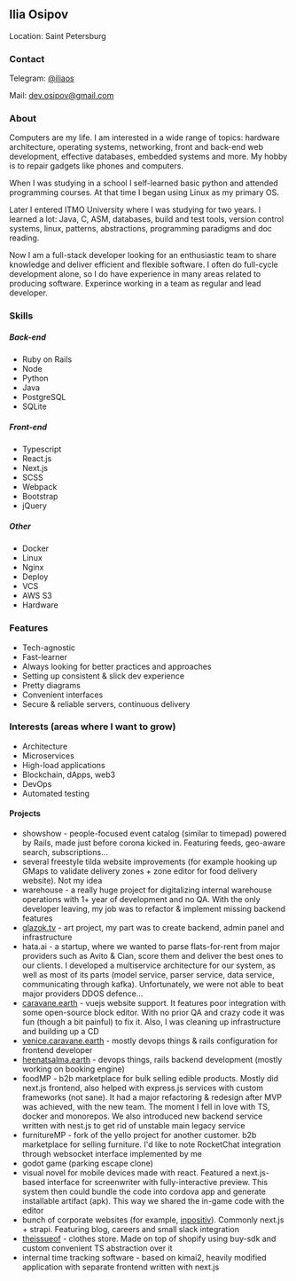 ## Ilia Osipov
Location: Saint Petersburg

### Contact

Telegram: [@iliaos](https://t.me/iliaos)

Mail: [dev.osipov@gmail.com](mailto:dev.osipov@gmail.com)

### About

Computers are my life. I am interested in a wide range of topics: hardware architecture, operating systems, networking, front and back-end web development, effective databases, embedded systems and more. My hobby is to repair gadgets like phones and computers.

When I was studying in a school I self-learned basic python and attended programming courses. At that time I began using Linux as my primary OS.

Later I entered ITMO University where I was studying for two years. I learned a lot: Java, C, ASM, databases, build and test tools, version control systems, linux, patterns, abstractions, programming paradigms and doc reading.

Now I am a full-stack developer looking for an enthusiastic team to share knowledge and deliver efficient and flexible software.
I often do full-cycle development alone, so I do have experience in many areas related to producing software.
Experince working in a team as regular and lead developer.

### Skills

##### Back-end

* Ruby on Rails
* Node
* Python
* Java
* PostgreSQL
* SQLite

##### Front-end

* Typescript
* React.js
* Next.js
* SCSS
* Webpack
* Bootstrap
* jQuery

##### Other

* Docker
* Linux
* Nginx
* Deploy
* VCS
* AWS S3
* Hardware

### Features

* Tech-agnostic
* Fast-learner
* Always looking for better practices and approaches
* Setting up consistent & slick dev experience
* Pretty diagrams
* Convenient interfaces
* Secure & reliable servers, continuous delivery

### Interests (areas where I want to grow)

* Architecture
* Microservices
* High-load applications
* Blockchain, dApps, web3
* DevOps
* Automated testing

#### Projects

* showshow - people-focused event catalog (similar to timepad) powered by Rails, made just before corona kicked in. Featuring feeds, geo-aware search, subscriptions...
* several freestyle tilda website improvements (for example hooking up GMaps to validate delivery zones + zone editor for food delivery website). Not my idea
* warehouse - a really huge project for digitalizing internal warehouse operations with 1+ year of development and no QA. With the only developer leaving, my job was to refactor & implement missing backend features
* [glazok.tv](https://glazok.tv) - art project, my part was to create backend, admin panel and infrastructure
* hata.ai - a startup, where we wanted to parse flats-for-rent from major providers such as Avito & Cian, score them and deliver the best ones to our clients. I developed a multiservice architecture for our system, as well as most of its parts (model service, parser service, data service, communicating through kafka). Unfortunately, we were not able to beat major providers DDOS defence...
* [caravane.earth](https://caravane.earth) - vuejs website support. It features poor integration with some open-source block editor. With no prior QA and crazy code it was fun (though a bit painful) to fix it. Also, I was cleaning up infrastructure and building up a CD
* [venice.caravane.earth](https://venice.caravane.earth) - mostly devops things & rails configuration for frontend developer
* [heenatsalma.earth](https://heenatsalma.earth) - devops things, rails backend development (mostly working on booking engine)
* foodMP - b2b marketplace for bulk selling edible products. Mostly did next.js frontend, also helped with express.js services with custom frameworks (not sane). It had a major refactoring & redesign after MVP was achieved, with the new team. The moment I fell in love with TS, docker and monorepos. We also introduced new backend service written with nest.js to get rid of unstable main legacy service
* furnitureMP - fork of the yello project for another customer. b2b marketplace for selling furniture. I'd like to note RocketChat integration through websocket interface implemented by me
* godot game (parking escape clone)
* visual novel for mobile devices made with react. Featured a next.js-based interface for screenwriter with fully-interactive preview. This system then could bundle the code into cordova app and generate installable artifact (apk). This way we shared the in-game code with the editor
* bunch of corporate websites (for example, [inpositiv](https://inpositiv.com)). Commonly next.js + strapi. Featuring blog, careers and small slack integration
* [theissueof](https://staging.theissueof.com) - clothes store. Made on top of shopify using buy-sdk and custom convenient TS abstraction over it
* internal time tracking software - based on kimai2, heavily modified application with separate frontend written with next.js

